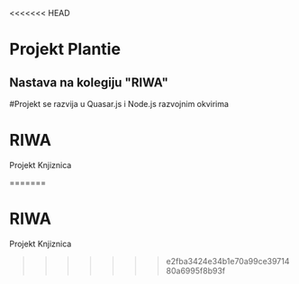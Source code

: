 <<<<<<< HEAD

# Projekt Plantie
## Nastava na kolegiju "RIWA"

#Projekt se razvija u Quasar.js i Node.js razvojnim okvirima
# RIWA
Projekt Knjiznica

=======
# RIWA
Projekt Knjiznica
>>>>>>> e2fba3424e34b1e70a99ce3971480a6995f8b93f
